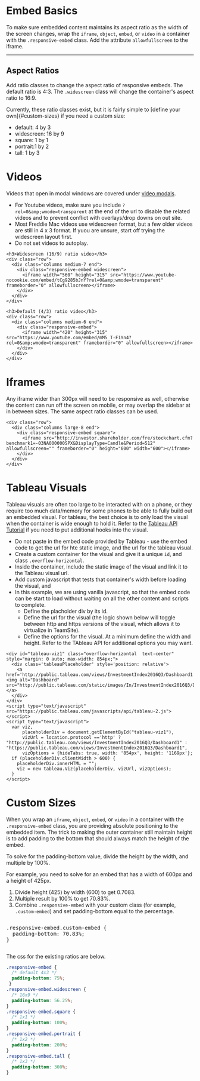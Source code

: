 ﻿<title class="hide">Styleguide: Embeds</title><br>

# Embed Basics

To make sure embedded content maintains its aspect ratio as the width of the screen changes, wrap the `iframe`, `object`, `embed`, or `video` in a container with the `.responsive-embed` class.  Add the attribute `allowfullscreen` to the iframe.

---

## Aspect Ratios

Add ratio classes to change the aspect ratio of responsive embeds. The default ratio is 4:3. The `.widescreen` class will change the container's aspect ratio to 16:9.

Currently, these ratio classes exist, but it is fairly simple to [define your own]{#custom-sizes} if you need a custom size:

- default: 4 by 3
- widescreen: 16 by 9
- square: 1 by 1
- portrait:1 by 2
- tall: 1 by 3



# Videos

Videos that open in modal windows are covered under [video modals](reveal.html#video-modal).  
- For Youtube videos, make sure you include `?rel=0&amp;wmode=transparent` at the end of the url to disable the related videos and to prevent conflict with overlays/drop downs on out site.  
- Most Freddie Mac videos use widescreen format, but a few older videos are still in 4 x 3 format. If yuou are unsure, start off trying the widescreen layout first.
- Do not set videos to autoplay.

```html_example
<h3>Widescreen (16/9) ratio video</h3>
<div class="row">
  <div class="columns medium-7 end">
    <div class="responsive-embed widescreen">
      <iframe width="560" height="315" src="https://www.youtube-nocookie.com/embed/tCg9285bJnY?rel=0&amp;wmode=transparent" frameborder="0" allowfullscreen></iframe>
    </div>
  </div>
</div>

<h3>Default (4/3) ratio video</h3>
<div class="row">
  <div class="columns medium-6 end">
    <div class="responsive-embed">
      <iframe width="420" height="315" src="https://www.youtube.com/embed/mM5_T-F1Yn4?rel=0&amp;wmode=transparent" frameborder="0" allowfullscreen></iframe>
    </div>
  </div>
</div>
```



# Iframes

Any iframe wider than 300px will need to be responsive as well, otherwise the content can run off the screen on mobile, or may overlap the sidebar at in between sizes.  The same aspect ratio classes can be used.

```html_example
<div class="row">
  <div class="columns large-8 end">
    <div class="responsive-embed square">
      <iframe src="http://investor.shareholder.com/fre/stockchart.cfm?benchmark1=-03NA000000SPX&DisplayType=Candle&Period=512" allowfullscreen="" frameborder="0" height="600" width="600"></iframe>
    </div> 
  </div>
</div>
```



# Tableau Visuals

Tableau visuals are often too large to be interacted with on a phone, or they require too much data/memory for some phones to be able to fully build out an embedded visual. 
For tableau, the best choice is to only load the visual when the container is wide enough to hold it. 
Refer to the <a href="http://onlinehelp.tableau.com/samples/en-us/js_api/tutorial.htm">Tableau API Tutorial</a> if you need to put additional hooks into the visual.

- Do not paste in the embed code provided by Tableau - use the embed code to get the url for hte static image, and the url for the tableau visual.
- Create a custom container for the visual and give it a unique `id`, and class `.overflow-horizontal`. 
- Inside the container, include the static image of the visual and link it to the Tableau visual url.
- Add custom javascript that tests that container's width before loading the visual, and 
- In this example, we are using vanilla javascript, so that the embed code can be start to load without waiting on all the other content and scripts to complete. 
  - Define the placholder div by its id.
  - Define the url for the visual (the logic shown below will toggle between http and https versions of the visual, which allows it to virtualize in TeamSite).
  - Define the options for the visual. At a minimum define the width and height. Refer to the TAbleau API for additional options you may want.

```html_example
<div id="tableau-viz1" class="overflow-horizontal  text-center" style="margin: 0 auto; max-width: 854px;">
  <div class='tableauPlaceholder' style='position: relative'>
    <a href='http://public.tableau.com/views/InvestmentIndex2016Q3/Dashboard1'><img alt="Dashboard" src="http://public.tableau.com/static/images/In/InvestmentIndex2016Q3/Dashboard1/1_rss.png"/></a>
  </div>
</div>
<script type="text/javascript" src="https://public.tableau.com/javascripts/api/tableau-2.js"></script>
<script type="text/javascript">
  var viz, 
      placeholderDiv = document.getElementById("tableau-viz1"),
      vizUrl = location.protocol =='http' ? "http://public.tableau.com/views/InvestmentIndex2016Q3/Dashboard1" : "https://public.tableau.com/views/InvestmentIndex2016Q3/Dashboard1",
      vizOptions = {hideTabs: true, width: '854px', height: '1169px'};
  if (placeholderDiv.clientWidth > 600) {
    placeholderDiv.innerHTML = "";
    viz = new tableau.Viz(placeholderDiv, vizUrl, vizOptions); 
  }
</script>
```



# Custom Sizes

When you wrap an `iframe`, `object`, `embed`, or `video` in a container with the `.responsive-embed` class, you are providing absolute positioning to the embedded item.  The trick to making the outer container still maintain height is to add padding to the bottom that should always match the height of the embed.

To solve for the <span class="weight-normal">padding-bottom</span> value, divide the height by the width, and multiple by 100%.  

For example, you need to solve for an embed that has a width of 600px and a height of 425px.
1. Divide height (425) by width (600) to get 0.7083.
2. Multiple result by 100% to get 70.83%.
3. Combine `.responsive-embed` with your custom class (for example, `.custom-embed`) and set <span class="weight-normal">padding-bottom</span> equal to the percentage.

<div class="row">
<div class="column medium-9 large-6 xlarge-4 end">
<div class="callout small background-concrete">
<pre><span class="hljs-tag">.responsive-embed.custom-embed</span> {
  <span class="hljs-attribute">padding-bottom</span>: <span class="hljs-attribute">70.83%</span>; 
}</pre>
</div>
</div>
</div>

The css for the existing ratios are below.

```css
.responsive-embed {  
  /* default 4x3 */
  padding-bottom: 75%;
 }
.responsive-embed.widescreen {  
  /* 16x9 */
  padding-bottom: 56.25%; 
}
.responsive-embed.square {  
  /* 1x1 */
  padding-bottom: 100%; 
}
.responsive-embed.portrait {  
  /* 1x2 */
  padding-bottom: 200%; 
}
.responsive-embed.tall {  
  /* 1x3 */
  padding-bottom: 300%; 
}
``` 